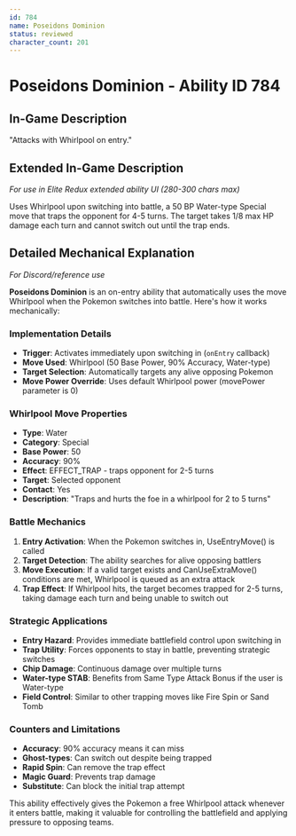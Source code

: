 ```yaml
---
id: 784
name: Poseidons Dominion
status: reviewed
character_count: 201
---
```


# Poseidons Dominion - Ability ID 784

## In-Game Description
"Attacks with Whirlpool on entry."

## Extended In-Game Description
*For use in Elite Redux extended ability UI (280-300 chars max)*

Uses Whirlpool upon switching into battle, a 50 BP Water-type Special move that traps the opponent for 4-5 turns. The target takes 1/8 max HP damage each turn and cannot switch out until the trap ends.

## Detailed Mechanical Explanation
*For Discord/reference use*

**Poseidons Dominion** is an on-entry ability that automatically uses the move Whirlpool when the Pokemon switches into battle. Here's how it works mechanically:

### Implementation Details
- **Trigger**: Activates immediately upon switching in (`onEntry` callback)
- **Move Used**: Whirlpool (50 Base Power, 90% Accuracy, Water-type)
- **Target Selection**: Automatically targets any alive opposing Pokemon
- **Move Power Override**: Uses default Whirlpool power (movePower parameter is 0)

### Whirlpool Move Properties
- **Type**: Water
- **Category**: Special
- **Base Power**: 50
- **Accuracy**: 90%
- **Effect**: EFFECT_TRAP - traps opponent for 2-5 turns
- **Target**: Selected opponent
- **Contact**: Yes
- **Description**: "Traps and hurts the foe in a whirlpool for 2 to 5 turns"

### Battle Mechanics
1. **Entry Activation**: When the Pokemon switches in, UseEntryMove() is called
2. **Target Detection**: The ability searches for alive opposing battlers
3. **Move Execution**: If a valid target exists and CanUseExtraMove() conditions are met, Whirlpool is queued as an extra attack
4. **Trap Effect**: If Whirlpool hits, the target becomes trapped for 2-5 turns, taking damage each turn and being unable to switch out

### Strategic Applications
- **Entry Hazard**: Provides immediate battlefield control upon switching in
- **Trap Utility**: Forces opponents to stay in battle, preventing strategic switches
- **Chip Damage**: Continuous damage over multiple turns
- **Water-type STAB**: Benefits from Same Type Attack Bonus if the user is Water-type
- **Field Control**: Similar to other trapping moves like Fire Spin or Sand Tomb

### Counters and Limitations
- **Accuracy**: 90% accuracy means it can miss
- **Ghost-types**: Can switch out despite being trapped
- **Rapid Spin**: Can remove the trap effect
- **Magic Guard**: Prevents trap damage
- **Substitute**: Can block the initial trap attempt

This ability effectively gives the Pokemon a free Whirlpool attack whenever it enters battle, making it valuable for controlling the battlefield and applying pressure to opposing teams.